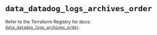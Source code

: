 # `data_datadog_logs_archives_order`

Refer to the Terraform Registry for docs: [`data_datadog_logs_archives_order`](https://registry.terraform.io/providers/datadog/datadog/3.40.0/docs/data-sources/logs_archives_order).
